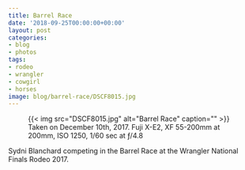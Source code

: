 ```yaml
---
title: Barrel Race
date: '2018-09-25T00:00:00+00:00'
layout: post
categories:
- blog
- photos
tags:
- rodeo
- wrangler
- cowgirl
- horses
image: blog/barrel-race/DSCF8015.jpg
---
```


<figure class="photo photo--wide">
  {{< img src="DSCF8015.jpg" alt="Barrel Race" caption="" >}}

  <figcaption>Taken on December 10th, 2017. Fuji X-E2, XF 55-200mm at 200mm, ISO 1250, 1/60 sec at ƒ/4.8</figcaption>
</figure>

Sydni Blanchard competing in the Barrel Race at the Wrangler National Finals
Rodeo 2017.




